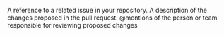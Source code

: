 A reference to a related issue in your repository.
A description of the changes proposed in the pull request.
@mentions of the person or team responsible for reviewing proposed changes
